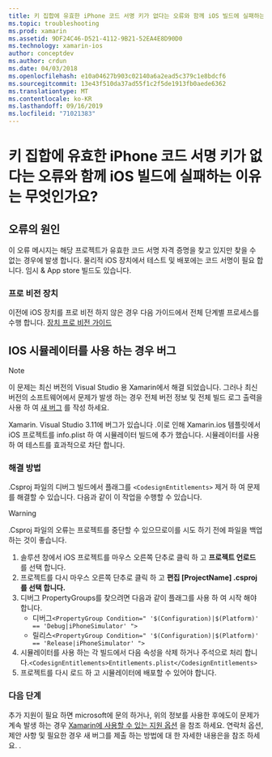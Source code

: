 ```yaml
---
title: 키 집합에 유효한 iPhone 코드 서명 키가 없다는 오류와 함께 iOS 빌드에 실패하는 이유는 무엇인가요?
ms.topic: troubleshooting
ms.prod: xamarin
ms.assetid: 9DF24C46-D521-4112-9B21-52EA4E8D90D0
ms.technology: xamarin-ios
author: conceptdev
ms.author: crdun
ms.date: 04/03/2018
ms.openlocfilehash: e10a04627b903c02140a6a2ead5c379c1e8bdcf6
ms.sourcegitcommit: 13e43f510da37ad55f1c2f5de1913fb0aede6362
ms.translationtype: MT
ms.contentlocale: ko-KR
ms.lasthandoff: 09/16/2019
ms.locfileid: "71021383"
---
```

# <a name="why-does-my-ios-build-fail-with-no-valid-iphone-code-signing-keys-found-in-keychain"></a>키 집합에 유효한 iPhone 코드 서명 키가 없다는 오류와 함께 iOS 빌드에 실패하는 이유는 무엇인가요?

## <a name="cause-of-the-error"></a>오류의 원인

이 오류 메시지는 해당 프로젝트가 유효한 코드 서명 자격 증명을 찾고 있지만 찾을 수 없는 경우에 발생 합니다. 물리적 iOS 장치에서 테스트 및 배포에는 코드 서명이 필요 합니다. 임시 & App store 빌드도 있습니다.

### <a name="provisioning-devices"></a>프로 비전 장치

이전에 iOS 장치를 프로 비전 하지 않은 경우 다음 가이드에서 전체 단계별 프로세스를 수행 합니다. [장치 프로 비전 가이드](~/ios/get-started/installation/device-provisioning/index.md)

## <a name="bug-when-using-ios-simulator"></a>IOS 시뮬레이터를 사용 하는 경우 버그

> [!NOTE]
> 이 문제는 최신 버전의 Visual Studio 용 Xamarin에서 해결 되었습니다. 그러나 최신 버전의 소프트웨어에서 문제가 발생 하는 경우 전체 버전 정보 및 전체 빌드 로그 출력을 사용 하 여 [새 버그](~/cross-platform/troubleshooting/questions/howto-file-bug.md) 를 작성 하세요.

Xamarin. Visual Studio 3.11에 버그가 있습니다 .이로 인해 Xamarin.ios 템플릿에서 iOS 프로젝트를 info.plist 하 여 시뮬레이터 빌드에 추가 했습니다. 시뮬레이터를 사용 하 여 테스트를 효과적으로 차단 합니다.

### <a name="how-to-fix"></a>해결 방법

.Csproj 파일의 디버그 빌드에서 플래그를 `<CodesignEntitlements>` 제거 하 여 문제를 해결할 수 있습니다. 다음과 같이 이 작업을 수행할 수 있습니다.

> [!WARNING]
> .Csproj 파일의 오류는 프로젝트를 중단할 수 있으므로이를 시도 하기 전에 파일을 백업 하는 것이 좋습니다.

1. 솔루션 창에서 iOS 프로젝트를 마우스 오른쪽 단추로 클릭 하 고 **프로젝트 언로드** 를 선택 합니다.
2. 프로젝트를 다시 마우스 오른쪽 단추로 클릭 하 고 **편집 [ProjectName] .csproj를 선택 합니다.**
3. 디버그 PropertyGroups를 찾으려면 다음과 같이 플래그를 사용 하 여 시작 해야 합니다.
   - 디버그`<PropertyGroup Condition=" '$(Configuration)|$(Platform)' == 'Debug|iPhoneSimulator' ">`
   - 릴리스`<PropertyGroup Condition=" '$(Configuration)|$(Platform)' == 'Release|iPhoneSimulator' ">`
4. 시뮬레이터를 사용 하는 각 빌드에서 다음 속성을 삭제 하거나 주석으로 처리 합니다.`<CodesignEntitlements>Entitlements.plist</CodesignEntitlements>`
5. 프로젝트를 다시 로드 하 고 시뮬레이터에 배포할 수 있어야 합니다.

### <a name="next-steps"></a>다음 단계
추가 지원이 필요 하면 microsoft에 문의 하거나, 위의 정보를 사용한 후에도이 문제가 계속 발생 하는 경우 [Xamarin에 사용할 수 있는 지원 옵션](~/cross-platform/troubleshooting/support-options.md) 을 참조 하세요. 연락처 옵션, 제안 사항 및 필요한 경우 새 버그를 제출 하는 방법에 대 한 자세한 내용은을 참조 하세요. .
